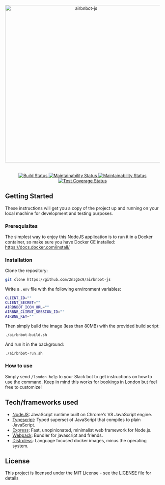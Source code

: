 <div align="center">
  <img width="512" src="https://raw.githubusercontent.com/2n3g5c9/airbnbot-js/master/img/airbnbot_banner.png" alt="airbnbot-js">
</div>

<br />

<div align="center"></div>

<br />

<div align="center">
  <!-- Build Status -->
  <a href="https://circleci.com/gh/2n3g5c9/airbnbot-js/tree/master">
    <img src="https://circleci.com/gh/2n3g5c9/airbnbot-js.svg?style=svg" alt="Build Status" />
  </a>
  <!-- Maintainability Status -->
  <a href="https://codeclimate.com/github/2n3g5c9/airbnbot-js/maintainability">
    <img src="https://api.codeclimate.com/v1/badges/71be31ee9871a217f2f5/maintainability" alt="Maintainability Status" />
  </a>	
  <!-- Test Coverage Status -->
  <a href="https://codeclimate.com/github/2n3g5c9/airbnbot-js/test_coverage">
    <img src="https://api.codeclimate.com/v1/badges/71be31ee9871a217f2f5/test_coverage" alt="Maintainability Status" />
  </a>	
  <!-- Dependency Status -->
  <a href="https://depfu.com/github/2n3g5c9/airbnbot-js?project_id=6320">
    <img src="https://badges.depfu.com/badges/912fd5dddb23353385862ae6e5e1a888/overview.svg" alt="Test Coverage Status" />
  </a>
</div>

## Getting Started

These instructions will get you a copy of the project up and running on your local machine for development and testing purposes.

### Prerequisites

The simplest way to enjoy this NodeJS application is to run it in a Docker container, so make sure you have Docker CE installed: https://docs.docker.com/install/

### Installation

Clone the repository:

```bash
git clone https://github.com/2n3g5c9/airbnbot-js
```

Write a `.env` file with the following environment variables:

```bash
CLIENT_ID=""
CLIENT_SECRET=""
AIRBNBOT_ICON_URL=""
AIRBNB_CLIENT_SESSION_ID=""
AIRBNB_KEY=""
```

Then simply build the image (less than 80MB) with the provided build script:

```bash
./airbnbot-build.sh
```

And run it in the background:

```bash
./airbnbot-run.sh
```

### How to use

Simply send `/london help` to your Slack bot to get instructions on how to use the command. Keep in mind this works for bookings in London but feel free to customize!

## Tech/frameworks used

- [NodeJS](https://nodejs.org/): JavaScript runtime built on Chrome's V8 JavaScript engine.
- [Typescript](https://www.typescriptlang.org/): Typed superset of JavaScript that compiles to plain JavaScript.
- [Express](https://expressjs.com/): Fast, unopinionated, minimalist web framework for Node.js.
- [Webpack](https://webpack.js.org/): Bundler for javascript and friends.
- [Distroless](https://github.com/GoogleContainerTools/distroless): Language focused docker images, minus the operating system.

## License

This project is licensed under the MIT License - see the [LICENSE](LICENSE) file for details
